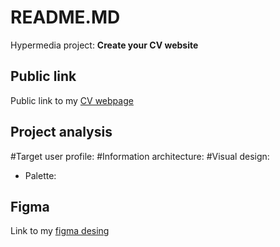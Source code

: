 # README.MD
Hypermedia project: **Create your CV website**

## Public link
Public link to my [CV webpage](https://oleksandrarman.github.io/)

## Project analysis
#Target user profile:
#Information architecture:
#Visual design:
* Palette:

## Figma
Link to my [figma desing](https://oleksandrarman.github.io/)
